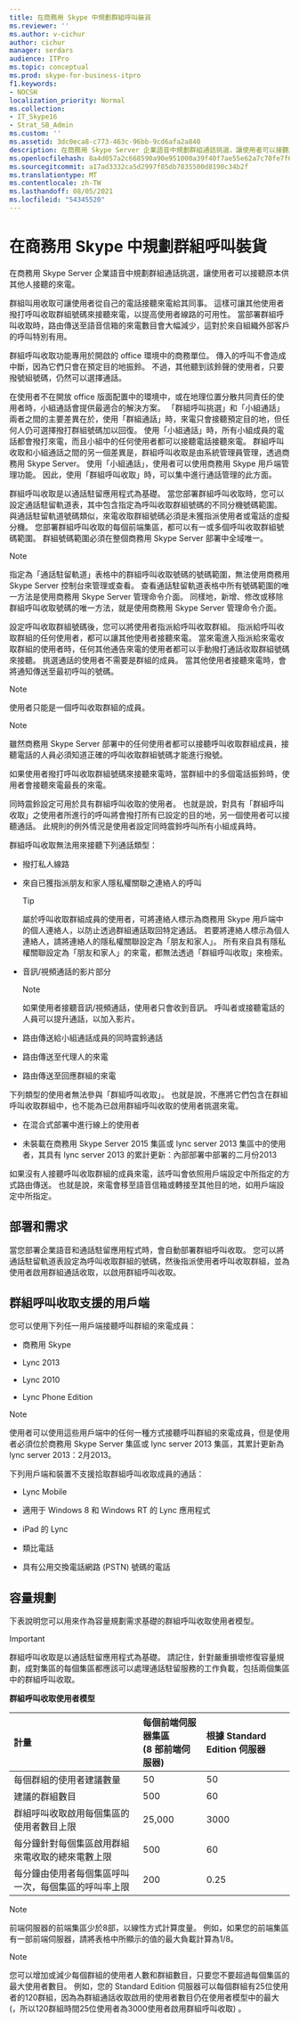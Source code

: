 ```yaml
---
title: 在商務用 Skype 中規劃群組呼叫裝貨
ms.reviewer: ''
ms.author: v-cichur
author: cichur
manager: serdars
audience: ITPro
ms.topic: conceptual
ms.prod: skype-for-business-itpro
f1.keywords:
- NOCSH
localization_priority: Normal
ms.collection:
- IT_Skype16
- Strat_SB_Admin
ms.custom: ''
ms.assetid: 3dc0eca8-c773-463c-96bb-9cd6afa2a840
description: 在商務用 Skype Server 企業語音中規劃群組通話挑選，讓使用者可以接聽原本供其他人接聽的來電。
ms.openlocfilehash: 8a4d057a2c668590a90e951000a39f40f7ae55e62a7c70fe7f670661acd5474c
ms.sourcegitcommit: a17ad3332ca5d2997f85db7835500d8190c34b2f
ms.translationtype: MT
ms.contentlocale: zh-TW
ms.lasthandoff: 08/05/2021
ms.locfileid: "54345520"
---
```

# <a name="plan-for-group-call-pickup-in-skype-for-business"></a>在商務用 Skype 中規劃群組呼叫裝貨
 
在商務用 Skype Server 企業語音中規劃群組通話挑選，讓使用者可以接聽原本供其他人接聽的來電。
  
群組叫用收取可讓使用者從自己的電話接聽來電給其同事。 這樣可讓其他使用者撥打呼叫收取群組號碼來接聽來電，以提高使用者線路的可用性。 當部署群組呼叫收取時，路由傳送至語音信箱的來電數目會大幅減少，這對於來自組織外部客戶的呼叫特別有用。
  
群組呼叫收取功能專用於開啟的 office 環境中的商務單位。 傳入的呼叫不會造成中斷，因為它們只會在預定目的地振鈴。 不過，其他聽到該鈴聲的使用者，只要撥號組號碼，仍然可以選擇通話。 
  
在使用者不在開放 office 版面配置中的環境中，或在地理位置分散共同責任的使用者時，小組通話會提供最適合的解決方案。 「群組呼叫挑選」和「小組通話」兩者之間的主要差異在於，使用「群組通話」時，來電只會接聽預定目的地，但任何人仍可選擇撥打群組號碼加以回復。 使用「小組通話」時，所有小組成員的電話都會撥打來電，而且小組中的任何使用者都可以接聽電話接聽來電。 群組呼叫收取和小組通話之間的另一個差異是，群組呼叫收取是由系統管理員管理，透過商務用 Skype Server。 使用「小組通話」，使用者可以使用商務用 Skype 用戶端管理功能。 因此，使用「群組呼叫收取」時，可以集中進行通話管理的此方面。
  
群組呼叫收取是以通話駐留應用程式為基礎。 當您部署群組呼叫收取時，您可以設定通話駐留軌道表，其中包含指定為呼叫收取群組號碼的不同分機號碼範圍。 與通話駐留軌道號碼類似，來電收取群組號碼必須是未獲指派使用者或電話的虛擬分機。 您部署群組呼叫收取的每個前端集區，都可以有一或多個呼叫收取群組號碼範圍。 群組號碼範圍必須在整個商務用 Skype Server 部署中全域唯一。 
  
> [!NOTE]
> 指定為「通話駐留軌道」表格中的群組呼叫收取號碼的號碼範圍，無法使用商務用 Skype Server 控制台來管理或查看。 查看通話駐留軌道表格中所有號碼範圍的唯一方法是使用商務用 Skype Server 管理命令介面。 同樣地，新增、修改或移除群組呼叫收取號碼的唯一方法，就是使用商務用 Skype Server 管理命令介面。 
  
設定呼叫收取群組號碼後，您可以將使用者指派給呼叫收取群組。 指派給呼叫收取群組的任何使用者，都可以讓其他使用者接聽來電。 當來電進入指派給來電收取群組的使用者時，任何其他通告來電的使用者都可以手動撥打通話收取群組號碼來接聽。 挑選通話的使用者不需要是群組的成員。 當其他使用者接聽來電時，會將通知傳送至最初呼叫的號碼。
  
> [!NOTE]
> 使用者只能是一個呼叫收取群組的成員。 
  
> [!NOTE]
> 雖然商務用 Skype Server 部署中的任何使用者都可以接聽呼叫收取群組成員，接聽電話的人員必須知道正確的呼叫收取群組號碼才能進行撥號。 
  
如果使用者撥打呼叫收取群組號碼來接聽來電時，當群組中的多個電話振鈴時，使用者會接聽來電最長的來電。
  
同時震鈴設定可用於具有群組呼叫收取的使用者。 也就是說，對具有「群組呼叫收取」之使用者所進行的呼叫將會撥打所有已設定的目的地，另一個使用者可以接聽通話。 此規則的例外情況是使用者設定同時震鈴呼叫所有小組成員時。
  
群組呼叫收取無法用來接聽下列通話類型：
  
- 撥打私人線路
    
- 來自已獲指派朋友和家人隱私權關聯之連絡人的呼叫
    
    > [!TIP]
    > 屬於呼叫收取群組成員的使用者，可將連絡人標示為商務用 Skype 用戶端中的個人連絡人，以防止透過群組通話取回特定通話。 若要將連絡人標示為個人連絡人，請將連絡人的隱私權關聯設定為「朋友和家人」。 所有來自具有隱私權關聯設定為「朋友和家人」的來電，都無法透過「群組呼叫收取」來檢索。 
  
- 音訊/視頻通話的影片部分 
    
    > [!NOTE]
    > 如果使用者接聽音訊/視頻通話，使用者只會收到音訊。 呼叫者或接聽電話的人員可以提升通話，以加入影片。 
  
- 路由傳送給小組通話成員的同時震鈴通話
    
- 路由傳送至代理人的來電
    
- 路由傳送至回應群組的來電
    
下列類型的使用者無法參與「群組呼叫收取」。 也就是說，不應將它們包含在群組呼叫收取群組中，也不能為已啟用群組呼叫收取的使用者挑選來電。
  
- 在混合式部署中進行線上的使用者
    
- 未裝載在商務用 Skype Server 2015 集區或 lync server 2013 集區中的使用者，其具有 lync server 2013 的累計更新：內部部署中部署的二月份2013
    
如果沒有人接聽呼叫收取群組的成員來電，該呼叫會依照用戶端設定中所指定的方式路由傳送。 也就是說，來電會移至語音信箱或轉接至其他目的地，如用戶端設定中所指定。
  
## <a name="deployment-and-requirements"></a>部署和需求

當您部署企業語音和通話駐留應用程式時，會自動部署群組呼叫收取。 您可以將通話駐留軌道表設定為呼叫收取群組的號碼，然後指派使用者呼叫收取群組，並為使用者啟用群組通話收取，以啟用群組呼叫收取。
  
## <a name="clients-supported-for-group-call-pickup"></a>群組呼叫收取支援的用戶端

您可以使用下列任一用戶端接聽呼叫群組的來電成員：
  
- 商務用 Skype
    
- Lync 2013
    
- Lync 2010
    
- Lync Phone Edition
    
> [!NOTE]
> 使用者可以使用這些用戶端中的任何一種方式接聽呼叫群組的來電成員，但是使用者必須位於商務用 Skype Server 集區或 lync server 2013 集區，其累計更新為 lync server 2013：2月2013。 
  
下列用戶端和裝置不支援拾取群組呼叫收取成員的通話：
  
- Lync Mobile
    
- 適用于 Windows 8 和 Windows RT 的 Lync 應用程式
    
- iPad 的 Lync
    
- 類比電話
    
- 具有公用交換電話網路 (PSTN) 號碼的電話
    
## <a name="capacity-planning"></a>容量規劃

下表說明您可以用來作為容量規劃需求基礎的群組呼叫收取使用者模型。
  
> [!IMPORTANT]
> 群組呼叫收取是以通話駐留應用程式為基礎。 請記住，針對嚴重損壞修復容量規劃，成對集區的每個集區都應該可以處理通話駐留服務的工作負載，包括兩個集區中的群組呼叫收取。 
  
**群組呼叫收取使用者模型**

|**計量**|**每個前端伺服器集區  <br/>  (8 部前端伺服器)**|**根據 Standard Edition 伺服器**|
|:-----|:-----|:-----|
|每個群組的使用者建議數量  <br/> |50  <br/> |50  <br/> |
|建議的群組數目  <br/> |500  <br/> |60  <br/> |
|群組呼叫收取啟用每個集區的使用者數目上限  <br/> |25,000  <br/> |3000  <br/> |
|每分鐘針對每個集區啟用群組來電收取的總來電數上限  <br/> |500  <br/> |60  <br/> |
|每分鐘由使用者每個集區呼叫一次，每個集區的呼叫率上限  <br/> |200  <br/> |0.25  <br/> |
   
> [!NOTE]
> 前端伺服器的前端集區少於8部，以線性方式計算度量。 例如，如果您的前端集區有一部前端伺服器，請將表格中所顯示的值的最大負載計算為1/8。 
  
> [!NOTE]
> 您可以增加或減少每個群組的使用者人數和群組數目，只要您不要超過每個集區的最大使用者數目。 例如，您的 Standard Edition 伺服器可以每個群組有25位使用者的120群組，因為為群組通話收取啟用的使用者數目仍在使用者模型中的最大 (，所以120群組時間25位使用者為3000使用者啟用群組呼叫收取) 。 
  


